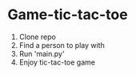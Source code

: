 # Game-tic-tac-toe

1. Clone repo
2. Find a person to play with
3. Run 'main.py'
4. Enjoy tic-tac-toe game 
